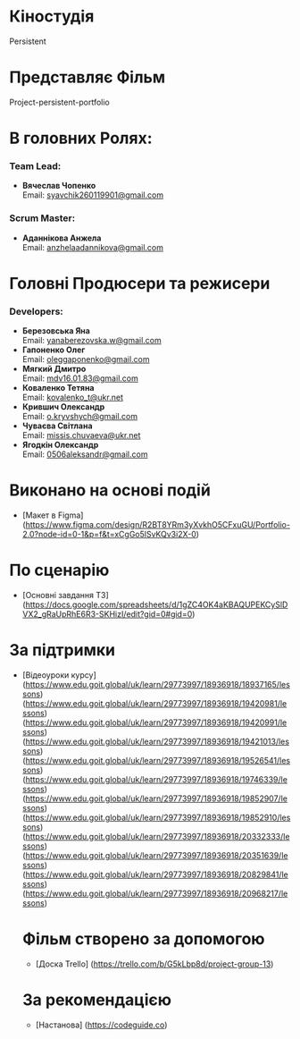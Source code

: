 # Кіностудія

Persistent

# Представляє Фільм

Project-persistent-portfolio

# В головних Ролях:

### Team Lead:

- **Вячеслав Чопенко**  
  Email: [syavchik260119901@gmail.com](mailto:syavchik260119901@gmail.com)

### Scrum Master:

- **Аданнікова Анжела**  
  Email: [anzhelaadannikova@gmail.com](mailto:anzhelaadannikova@gmail.com)

# Головні Продюсери та режисери

### Developers:

- **Березовська Яна**  
  Email: [yanaberezovska.w@gmail.com](mailto:yanaberezovska.w@gmail.com)
- **Гапоненко Олег**  
  Email: [oleggaponenko@gmail.com](mailto:oleggaponenko@gmail.com)
- **Мягкий Дмитро**  
  Email: [mdv16.01.83@gmail.com](mailto:mdv16.01.83@gmail.com)
- **Коваленко Тетяна**  
  Email: [kovalenko_t@ukr.net](mailto:kovalenko_t@ukr.net)
- **Крившич Олександр**  
  Email: [o.kryvshych@gmail.com](mailto:o.kryvshych@gmail.com)
- **Чуваєва Світлана**  
  Email: [missis.chuvaeva@ukr.net](mailto:missis.chuvaeva@ukr.net)
- **Ягодкін Олександр**  
  Email: [0506aleksandr@gmail.com](mailto:0506aleksandr@gmail.com)

# Виконано на основі подій

- [Макет в Figma]
  (https://www.figma.com/design/R2BT8YRm3yXvkhO5CFxuGU/Portfolio-2.0?node-id=0-1&p=f&t=xCgGo5lSvKQv3i2X-0)

# По сценарію

- [Основні завдання ТЗ]
  (https://docs.google.com/spreadsheets/d/1gZC4OK4aKBAQUPEKCySlDVX2_gRaUpRhE6R3-SKHizI/edit?gid=0#gid=0)

# За підтримки

- [Відеоуроки курсу]
  (https://www.edu.goit.global/uk/learn/29773997/18936918/18937165/lessons)
  (https://www.edu.goit.global/uk/learn/29773997/18936918/19420981/lessons)
  (https://www.edu.goit.global/uk/learn/29773997/18936918/19420991/lessons)
  (https://www.edu.goit.global/uk/learn/29773997/18936918/19421013/lessons)
  (https://www.edu.goit.global/uk/learn/29773997/18936918/19526541/lessons)
  (https://www.edu.goit.global/uk/learn/29773997/18936918/19746339/lessons)
  (https://www.edu.goit.global/uk/learn/29773997/18936918/19852907/lessons)
  (https://www.edu.goit.global/uk/learn/29773997/18936918/19852910/lessons)
  (https://www.edu.goit.global/uk/learn/29773997/18936918/20332333/lessons)
  (https://www.edu.goit.global/uk/learn/29773997/18936918/20351639/lessons)
  (https://www.edu.goit.global/uk/learn/29773997/18936918/20829841/lessons)
  (https://www.edu.goit.global/uk/learn/29773997/18936918/20968217/lessons)

  # Фільм створено за допомогою

  - [Доска Trello] (https://trello.com/b/G5kLbp8d/project-group-13)

  # За рекомендацією

  - [Настанова] (https://codeguide.co)
